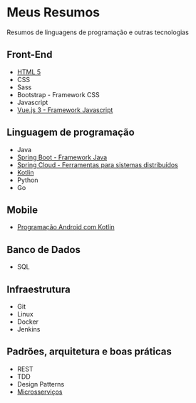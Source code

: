 # Meus Resumos
Resumos de linguagens de programação e outras tecnologias

## Front-End
* [HTML 5](html5.md)
* CSS
* Sass
* Bootstrap - Framework CSS
* Javascript
* [Vue.js 3 - Framework Javascript](vuejs.md)


## Linguagem de programação
* Java
* [Spring Boot - Framework Java](spring_boot.md)
* [Spring Cloud - Ferramentas para sistemas distribuídos](spring_cloud.md)
* [Kotlin](kotlin.md)
* Python
* Go

## Mobile
* [Programação Android com Kotlin](android_kotlin.md)

## Banco de Dados
* SQL

## Infraestrutura
* Git
* Linux
* Docker
* Jenkins

## Padrões, arquitetura e boas práticas
* REST
* TDD
* Design Patterns
* [Microsserviços](microservices.md)
